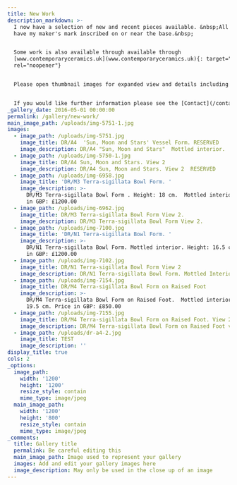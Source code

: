 ```yaml
---
title: New Work
description_markdown: >-
  I now have a selection of new and recent pieces available. &nbsp;All my pieces
  have my maker's mark inscribed on or near the base.&nbsp;


  Some work is also available through available through
  [www.contemporaryceramics.uk](www.contemporaryceramics.uk){: target="_blank"
  rel="noopener"}


  Please open thumbnail images for expanded view and details including price.


  If you would like further information please see the [Contact](/contact) page.
_gallery_date: 2016-05-01 00:00:00
permalink: /gallery/new-work/
main_image_path: /uploads/img-5751-1.jpg
images:
  - image_path: /uploads/img-5751.jpg
    image_title: DR/A4  'Sun, Moon and Stars' Vessel Form. RESERVED
    image_description: DR/A4 "Sun, Moon and Stars"  Mottled interior.   RESERVED
  - image_path: /uploads/img-5750-1.jpg
    image_title: DR/A4 Sun, Moon and Stars. View 2
    image_description: DR/A4 Sun, Moon and Stars. View 2  RESERVED
  - image_path: /uploads/img-6958.jpg
    image_title: 'DR/M3 Terra-sigillata Bowl Form. '
    image_description: >-
      DR/M3 Terra-sigillata Bowl Form . Height: 18 cm.  Mottled interior. Price
      in GBP: £1200.00
  - image_path: /uploads/img-6962.jpg
    image_title: DR/M3 Terra-sigillata Bowl Form View 2.
    image_description: DR/M3 Terra-sigillata Bowl Form View 2.
  - image_path: /uploads/img-7100.jpg
    image_title: 'DR/N1 Terra-sigillata Bowl Form. '
    image_description: >-
      DR/N1 Terra-sigillata Bowl Form. Mottled interior. Height: 16.5 cm.  Price
      in GBP: £1200.00
  - image_path: /uploads/img-7102.jpg
    image_title: DR/N1 Terra-sigillata Bowl Form View 2
    image_description: DR/N1 Terra-sigillata Bowl Form. Mottled Interior. View 2.
  - image_path: /uploads/img-7154.jpg
    image_title: DR/M4 Terra-sigillata Bowl Form on Raised Foot
    image_description: >-
      DR/M4 Terra-sigillata Bowl Form on Raised Foot.  Mottled interior. Height:
      19.5 cm. Price in GBP: £850.00
  - image_path: /uploads/img-7155.jpg
    image_title: DR/M4 Terra-sigillata Bowl Form on Raised Foot. View 2
    image_description: DR/M4 Terra-sigillata Bowl Form on Raised Foot view 2.
  - image_path: /uploads/dr-a4-2.jpg
    image_title: TEST
    image_description: ''
display_title: true
cols: 2
_options:
  image_path:
    width: '1200'
    height: '1200'
    resize_style: contain
    mime_type: image/jpeg
  main_image_path:
    width: '1200'
    height: '800'
    resize_style: contain
    mime_type: image/jpeg
_comments:
  title: Gallery title
  permalink: Be careful editing this
  main_image_path: Image used to represent your gallery
  images: Add and edit your gallery images here
  image_description: May only be used in the close up of an image
---
```

